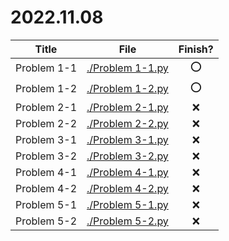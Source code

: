 # 2022.11.08

| Title       | File                                   | Finish? |
| ----------- | -------------------------------------- | :-----: |
| Problem 1-1 | [./Problem 1-1.py](./Problem%201-1.py) |   :o:   |
| Problem 1-2 | [./Problem 1-2.py](./Problem%201-2.py) |   :o:   |
| Problem 2-1 | [./Problem 2-1.py](./Problem%202-1.py) |   :x:   |
| Problem 2-2 | [./Problem 2-2.py](./Problem%202-2.py) |   :x:   |
| Problem 3-1 | [./Problem 3-1.py](./Problem%203-1.py) |   :x:   |
| Problem 3-2 | [./Problem 3-2.py](./Problem%203-2.py) |   :x:   |
| Problem 4-1 | [./Problem 4-1.py](./Problem%204-1.py) |   :x:   |
| Problem 4-2 | [./Problem 4-2.py](./Problem%204-2.py) |   :x:   |
| Problem 5-1 | [./Problem 5-1.py](./Problem%205-1.py) |   :x:   |
| Problem 5-2 | [./Problem 5-2.py](./Problem%205-2.py) |   :x:   |
